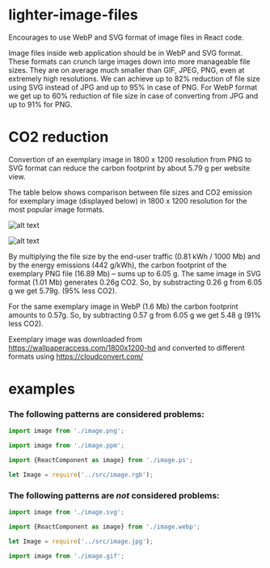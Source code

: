 # lighter-image-files

Encourages to use WebP and SVG format of image files in React code.

Image files inside web application should be in WebP and SVG format. These formats can crunch large images down into more manageable file sizes. They are on average much smaller than GIF, JPEG, PNG, even at extremely high resolutions. We can achieve up to 82% reduction of file size using SVG instead of JPG and up to 95% in case of PNG. For WebP format we get up to 60% reduction of file size in case of converting from JPG and up to 91% for PNG.

# CO2 reduction

Convertion of an exemplary image in 1800 x 1200 resolution from PNG to SVG format can reduce the carbon footprint by about 5.79 g per website view.

The table below shows comparison between file sizes and CO2 emission for exemplary image (displayed below) in 1800 x 1200 resolution for the most popular image formats.

![alt text](https://github.com/ec0lint/ec0lint-style/blob/main/exemplary_image.webp)

![alt text](https://github.com/ec0lint/ec0lint-style/blob/main/image_table.webp)

By multiplying the file size by the end-user traffic (0.81 kWh / 1000 Mb) and by the energy emissions (442 g/kWh), the carbon footprint of the exemplary PNG file (16.89 Mb) – sums up to 6.05 g. The same image in SVG format (1.01 Mb) generates 0.26g CO2. So, by substracting 0.26 g from 6.05 g we get 5.79g. (95% less CO2).

For the same exemplary image in WebP (1.6 Mb) the carbon footprint amounts to 0.57g. So, by subtracting 0.57 g from 6.05 g we get 5.48 g (91% less CO2).

Exemplary image was downloaded from https://wallpaperaccess.com/1800x1200-hd and converted to different formats using https://cloudconvert.com/

# examples
### The following patterns are considered problems:

```js
import image from './image.png';
```
```js
import image from './image.ppm';
```
```js
import {ReactComponent as image} from './image.ps';
```
```js
let Image = require('../src/image.rgb');
```

### The following patterns are _not_ considered problems:
```js
import image from './image.svg';
```
```js
import {ReactComponent as image} from './image.webp';
```
```js
let Image = require('../src/image.jpg');
```
```js
import image from './image.gif';
```

